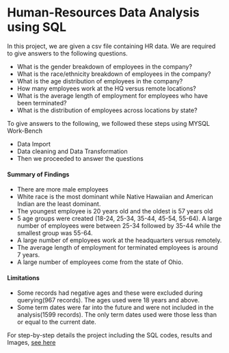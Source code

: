 # Human-Resources Data Analysis using SQL

In this project, we are given a csv file containing HR data. We are required to give answers to the following questions.

- What is the gender breakdown of employees in the company?
- What is the race/ethnicity breakdown of employees in the company?
- What is the age distribution of employees in the company?
- How many employees work at the HQ versus remote locations?
- What is the average length of employment for employees who have been terminated?
- What is the distribution of employees across locations by state?


To give answers to the following, we followed these steps using MYSQL Work-Bench
- Data Import
- Data cleaning and Data Transformation
- Then we proceeded to answer the questions

#### Summary of Findings
- There are more male employees
- White race is the most dominant while Native Hawaiian and American Indian are the least dominant.
- The youngest employee is 20 years old and the oldest is 57 years old
- 5 age groups were created (18-24, 25-34, 35-44, 45-54, 55-64). A large number of employees were between 25-34 followed by 35-44 while the smallest group was 55-64.
- A large number of employees work at the headquarters versus remotely.
- The average length of employment for terminated employees is around 7 years.
- A large number of employees come from the state of Ohio.

#### Limitations
- Some records had negative ages and these were excluded during querying(967 records). The ages used were 18 years and above.
- Some term dates were far into the future and were not included in the analysis(1599 records). The only term dates used were those less than or equal to the current date.

For step-by-step details the project including the SQL codes, results and Images, [see here](https://mavenanalytics.io/project/10798)
